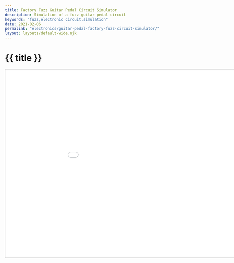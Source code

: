```yaml
---
title: Factory Fuzz Guitar Pedal Circuit Simulator
description: Simulation of a fuzz guitar pedal circuit
keywords: "fuzz,electronic circuit,simulation"
date: 2021-02-06
permalink: "electronics/guitar-pedal-factory-fuzz-circuit-simulator/"
layout: layouts/default-wide.njk
---
```


# {{ title }}

<iframe src="/content-electronics/circuit-simulation/circuitjs/circuitjs.html?startCircuitLink=/content-electronics/circuit-simulation/factoryfuzz-pedal-circuitjs-source.txt&editable=false&hideMenu=true" width="1000" height="600" style="border: solid 1px #ccc;"></iframe>